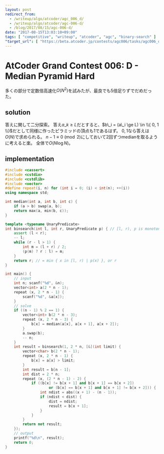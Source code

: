 ```yaml
---
layout: post
redirect_from:
  - /writeup/algo/atcoder/agc_006_d/
  - /writeup/algo/atcoder/agc-006-d/
  - /blog/2017/08/15/agc-006-d/
date: "2017-08-15T13:03:10+09:00"
tags: [ "competitive", "writeup", "atcoder", "agc", "binary-search" ]
"target_url": [ "https://beta.atcoder.jp/contests/agc006/tasks/agc006_d" ]
---
```


# AtCoder Grand Contest 006: D - Median Pyramid Hard

多くの部分で定数倍高速化$O(N^2)$を試みたが、最良でも$5$倍足りずでだめだった。

## solution

答えに関して二分探索。
答え$a\_k \ge L$だとすると、$b\_i = (a\_i \ge L) \in \\{ 0, 1 \\}$だとして同様に作ったピラミッドの頂点も$1$であるはず。
$0, 1$なら答えは$O(N)$で求められる。
$n - 1 \equiv 0 \pmod{2}$にしておいて$2$回ずつmedianを取るように考えると楽。
全体で$O(N \log N)$。


## implementation

``` c++
#include <cassert>
#include <cstdio>
#include <cstdlib>
#include <vector>
#define repeat(i, n) for (int i = 0; (i) < int(n); ++(i))
using namespace std;

int median(int a, int b, int c) {
    if (a > b) swap(a, b);
    return max(a, min(b, c));
}

template <typename UnaryPredicate>
int binsearch(int l, int r, UnaryPredicate p) { // [l, r), p is monotone
    assert (l < r);
    -- l;
    while (r - l > 1) {
        int m = (l + r) / 2;
        (p(m) ? r : l) = m;
    }
    return r; // = min { x in [l, r) | p(x) }, or r
}

int main() {
    // input
    int n; scanf("%d", &n);
    vector<int> a(2 * n - 1);
    repeat (x, 2 * n - 1) {
        scanf("%d", &a[x]);
    }
    // solve
    if ((n - 1) % 2 == 1) {
        vector<int> b(2 * n - 3);
        repeat (x, 2 * n - 3) {
            b[x] = median(a[x], a[x + 1], a[x + 2]);
        }
        a.swap(b);
        -- n;
    }
    int result = binsearch(1, 2 * n, [&](int limit) {
        vector<char> b(2 * n - 1);
        repeat (x, 2 * n - 1) {
            b[x] = a[x] > limit;
        }
        int result = b[n - 1];
        int dist = 2 * n;
        repeat (x, (2 * n - 1) - 2) {
            if ((b[x] != b[x + 1] and b[x + 1] == b[x + 2])
                    or (b[x] == b[x + 1] and b[x + 1] != b[x + 2])) {
                int ndist = abs((x + 1) - (n - 1));
                if (ndist < dist) {
                    dist = ndist;
                    result = b[x + 1];
                }
            }
        }
        return not result;
    });
    // output
    printf("%d\n", result);
    return 0;
}
```
